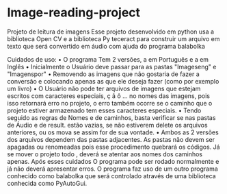 # Image-reading-project
Projeto de leitura de imagens Esse projeto desenvolvido em python usa a biblioteca Open CV e a biblioteca Py teceract para construir um arquivo em texto que será convertido em áudio com ajuda do programa balabolka

Cuidados de uso:
•	O programa Tem 2 versões, a em Português e a em Inglês
•	Inicialmente o Usuário deve passar para as pastas "Imageseng" e "Imagenspor"
•	Removendo as imagens que não gostaria de fazer a conversão e colocando apenas as que ele deseja fazer (como por exemplo um livro)
•	O Usuário não pode ter arquivos de imagens que estejam escritos com caracteres especiais, ç ã ô ... no nomes das imagens, pois isso retornará erro no projeto, o erro também ocorre se o caminho que o projeto estiver armazenado tem esses caracteres especiais.
•	Tendo seguido as regras de Nomes e de caminhos, basta verificar se nas pastas de Áudio e de result. estão vazias, se não estiverem delete os arquivos anteriores, ou os mova se assim for de sua vontade.
•	Ambos as 2 versões dos arquivos dependem das pastas adjacentes. As pastas não devem ser apagadas ou renomeadas pois esse procedimento quebrará os códigos. Já se mover o projeto todo , deverá se atentar aos nomes dos caminhos apenas.
Após esses cuidados O programa pode ser rodado normalmente e já não deverá apresentar erros.
O programa faz uso de um outro programa conhecido como balabolka que será controlado através de uma biblioteca conhecida como PyAutoGui. 
